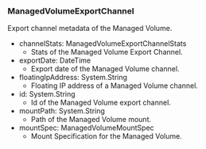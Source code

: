 ### ManagedVolumeExportChannel
Export channel metadata of the Managed Volume.

- channelStats: ManagedVolumeExportChannelStats
  - Stats of the Managed Volume Export Channel.
- exportDate: DateTime
  - Export date of the Managed Volume channel.
- floatingIpAddress: System.String
  - Floating IP address of a Managed Volume channel.
- id: System.String
  - Id of the Managed Volume export channel.
- mountPath: System.String
  - Path of the Managed Volume mount.
- mountSpec: ManagedVolumeMountSpec
  - Mount Specification for the Managed Volume.
